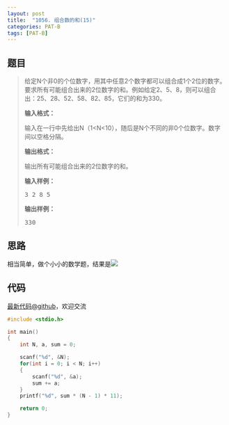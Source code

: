 ```yaml
---
layout: post
title:  "1056. 组合数的和(15)"
categories: PAT-B
tags: [PAT-B]
---
```


## 题目

> <div id="problemContent">
> <p>
> 给定N个非0的个位数字，用其中任意2个数字都可以组合成1个2位的数字。要求所有可能组合出来的2位数字的和。例如给定2、5、8，则可以组合出：25、28、52、58、82、85，它们的和为330。</p>
> <p><b>
> 输入格式：
> </b></p>
> <p>
> 输入在一行中先给出N（1&lt;N&lt;10），随后是N个不同的非0个位数字。数字间以空格分隔。
> </p>
> <p><b>
> 输出格式：
> </b></p>
> <p>
> 输出所有可能组合出来的2位数字的和。
> </p>
> <b>输入样例：</b><pre>
> 3 2 8 5
> </pre>
> <b>输出样例：</b><pre>
> 330
> </pre>
> </div>

## 思路

相当简单，做个小小的数学题，结果是![](http://latex.codecogs.com/svg.latex?11(N-1)\sum_{i=1}^Na_i)

## 代码

[最新代码@github](https://github.com/OliverLew/PAT/blob/master/PATBasic/1056.c)，欢迎交流
```c
#include <stdio.h>

int main()
{
    int N, a, sum = 0;

    scanf("%d", &N);
    for(int i = 0; i < N; i++)
    {
        scanf("%d", &a);
        sum += a;
    }
    printf("%d", sum * (N - 1) * 11);

    return 0;
}

```
